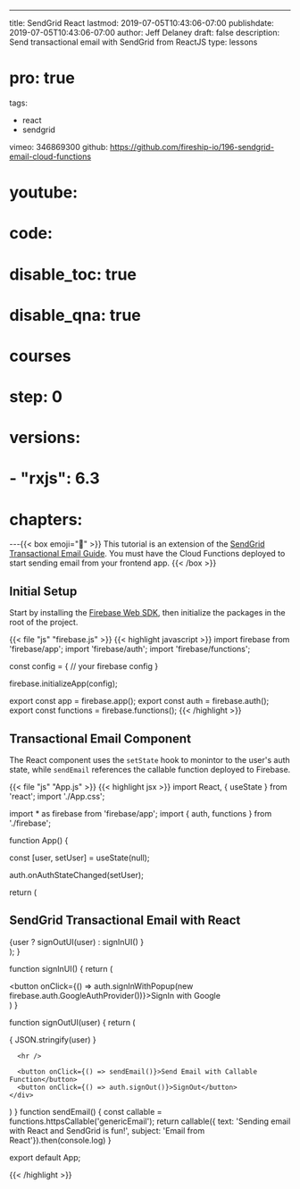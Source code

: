 ---
title: SendGrid React
lastmod: 2019-07-05T10:43:06-07:00
publishdate: 2019-07-05T10:43:06-07:00
author: Jeff Delaney
draft: false
description: Send transactional email with SendGrid from ReactJS
type: lessons
# pro: true
tags:
  - react
  - sendgrid

vimeo: 346869300
github: https://github.com/fireship-io/196-sendgrid-email-cloud-functions
# youtube:
# code:
# disable_toc: true
# disable_qna: true

# courses
# step: 0

# versions:
#     - "rxjs": 6.3

# chapters:
---{{< box emoji="👀" >}} This tutorial is an extension of the
[SendGrid Transactional Email Guide](/lessons/sendgrid-transactional-email-guide/).
You must have the Cloud Functions deployed to start sending email from your
frontend app. {{< /box >}}

## Initial Setup

Start by installing the
[Firebase Web SDK](https://firebase.google.com/docs/web/setup), then initialize
the packages in the root of the project.

{{< file "js" "firebase.js" >}} {{< highlight javascript >}} import firebase
from 'firebase/app'; import 'firebase/auth'; import 'firebase/functions';

const config = { // your firebase config }

firebase.initializeApp(config);

export const app = firebase.app(); export const auth = firebase.auth(); export
const functions = firebase.functions(); {{< /highlight >}}

## Transactional Email Component

The React component uses the `setState` hook to monintor to the user's auth
state, while `sendEmail` references the callable function deployed to Firebase.

{{< file "js" "App.js" >}} {{< highlight jsx >}} import React, { useState } from
'react'; import './App.css';

import \* as firebase from 'firebase/app'; import { auth, functions } from
'./firebase';

function App() {

const [user, setUser] = useState(null);

auth.onAuthStateChanged(setUser);

return ( <div className="App"> <h2>SendGrid Transactional Email with React</h2>
{user ? signOutUI(user) : signInUI() } </div> ); }

function signInUI() { return ( <div> <button onClick={() =>
auth.signInWithPopup(new firebase.auth.GoogleAuthProvider())}>SignIn with
Google</button> </div> ) }

function signOutUI(user) { return ( <div>
 <p>{ JSON.stringify(user) }</p>

      <hr />

      <button onClick={() => sendEmail()}>Send Email with Callable Function</button>
      <button onClick={() => auth.signOut()}>SignOut</button>
    </div>

) } function sendEmail() { const callable =
functions.httpsCallable('genericEmail'); return callable({ text: 'Sending email
with React and SendGrid is fun!', subject: 'Email from
React'}).then(console.log) }

export default App;

{{< /highlight >}}
